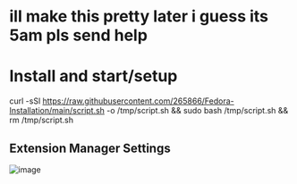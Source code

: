 # ill make this pretty later i guess its 5am pls send help

# Install and start/setup

curl -sSl https://raw.githubusercontent.com/265866/Fedora-Installation/main/script.sh -o /tmp/script.sh && sudo bash /tmp/script.sh && rm /tmp/script.sh

## Extension Manager Settings
![image](https://github.com/user-attachments/assets/7b6ca15e-8ff1-47dd-9e72-b0237e2364af)
